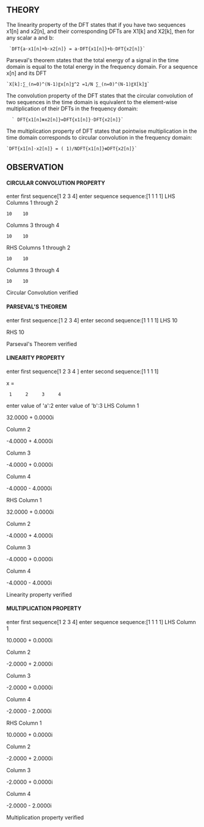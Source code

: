 ## THEORY
The linearity property of the DFT states that if you have two sequences x1[n] and x2[n], and their corresponding DFTs are X1[k] and X2[k], then for any scalar a and b:

     `DFT{a⋅x1[n]+b⋅x2[n]} = a⋅DFT{x1[n]}+b⋅DFT{x2[n]}`

Parseval's theorem states that the total energy of a signal in the time domain is equal to the total energy in the frequency domain. For a sequence x[n] and its DFT 

    `X[k]:∑_(n=0)^(N-1)〖x[n]〗^2 =1/N ∑_(n=0)^(N-1)〖X[k]〗`
    

The convolution property of the DFT states that the circular convolution of two sequences in the time domain is equivalent to the element-wise multiplication of their DFTs in the frequency domain:

      ` DFT{x1[n]⊛x2[n]}=DFT{x1[n]}⋅DFT{x2[n]}`

The multiplication property of DFT states that pointwise multiplication in the time domain corresponds to circular convolution in the frequency domain:
    
    `DFT{x1[n]⋅x2[n]} = ( 1)/NDFT{x1[n]}⊛DFT{x2[n]}`

## OBSERVATION
#### CIRCULAR CONVOLUTION PROPERTY
enter first sequence[1 2 3 4]
enter sequence sequence:[1 1 1 1]
LHS
  Columns 1 through 2

    10    10

  Columns 3 through 4

    10    10

RHS
  Columns 1 through 2

    10    10

  Columns 3 through 4

    10    10

Circular Convolution verified
#### PARSEVAL'S THEOREM
enter first sequence:[1 2 3 4]
enter second sequence:[1 1 1 1]
LHS
    10

RHS
    10

Parseval's Theorem verified

#### LINEARITY PROPERTY
enter first sequence[1 2 3 4 ]
enter second sequence:[1 1 1 1]

x =

     1     2     3     4

enter value of 'a':2
enter value of 'b':3
LHS
  Column 1

  32.0000 + 0.0000i

  Column 2

  -4.0000 + 4.0000i

  Column 3

  -4.0000 + 0.0000i

  Column 4

  -4.0000 - 4.0000i

RHS
  Column 1

  32.0000 + 0.0000i

  Column 2

  -4.0000 + 4.0000i

  Column 3

  -4.0000 + 0.0000i

  Column 4

  -4.0000 - 4.0000i

Linearity property verified

#### MULTIPLICATION PROPERTY
enter first sequence[1 2 3 4]
enter sequence sequence:[1 1 1 1]
LHS
  Column 1

  10.0000 + 0.0000i

  Column 2

  -2.0000 + 2.0000i

  Column 3

  -2.0000 + 0.0000i

  Column 4

  -2.0000 - 2.0000i

RHS
  Column 1

  10.0000 + 0.0000i

  Column 2

  -2.0000 + 2.0000i

  Column 3

  -2.0000 + 0.0000i

  Column 4

  -2.0000 - 2.0000i

Multiplication property verified


  
